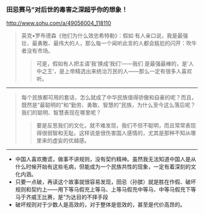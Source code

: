 ### 田忌赛马”对后世的毒害之深超乎你的想象！
http://www.sohu.com/a/49056004_118110
>英克•罗布德森《他们为什么效忠希特勒》：假如 有人亲口说，我是最强壮、最勇敢、最伟大的人，那么每一个闻听此言的人都会尴尬的闪开：吹牛者没有市场。
>>可是，假如有人把主语‘我’换成‘我们’——我们 是最强最棒的，是‘人中之王’，是上帝精选出来统治万民的人——那么一定有很多人喜欢听。
---
>每个民族都可用的套话，怎么就成了中华民族值得骄傲和自豪的呢？而且，既然是“最聪明的”和“勤劳、勇敢、智慧的”民族，为什么至今这么落后呢？我们的聪明、智慧表现在哪里呢？
>>要是反思我们的文化，就不难发现，我们不但不聪明，而且常常表现得很弱智和无耻。这样说是很伤害国人感情的，尤其是那种不知从哪里来的虚妄的优越感。
---
- 中国人喜欢撒谎，做事不讲规则，没有契约精神。虽然我无法知道中国人是从什么时候开始有这些毛病，但能成为一个民族共性的现象，一定有着深刻的文化内涵。
- 只要一点破，再读这个故事就很容易发现，田忌（孙膑）就是胜在作假、破坏规则和契约上——用下等马假充上等马、上等马假充中等马、中等马假充下等马于齐威王比赛，是“为达目的不择手段
- 破坏规则对于少数人是高效的，对于整体是低效的，甚至是代价高昂的。